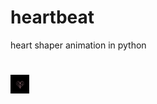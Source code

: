 # heartbeat
heart shaper animation in python
<h1>

  <img src="https://github.com/captainsza/heartbeat/blob/master/love.gif" width="30px"/>
</h1>

